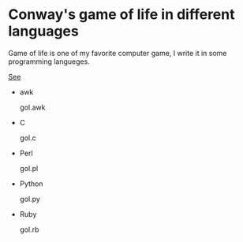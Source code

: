 Conway's game of life in different languages
====

Game of life is one of my favorite computer game, I write it in some programming langueges.

[See](http://en.wikipedia.org/wiki/Conway's_Game_of_Life)

- awk

    gol.awk

- C

    gol.c

- Perl

    gol.pl

- Python

    gol.py

- Ruby

    gol.rb

